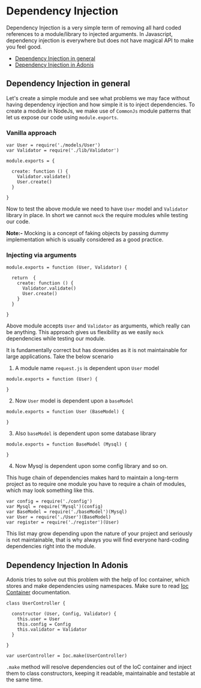# Dependency Injection

Dependency Injection is a very simple term of removing all hard coded references to a module/library to injected arguments. In Javascript, dependency injection is everywhere but does not have magical API to make you feel good.

- [Dependency Injection in general](#di-in-general)
- [Dependency Injection in Adonis](#di-in-adonis)

## Dependency Injection in general

Let's create a simple module and see what problems we may face without having dependency injection and how simple it is to inject dependencies. To create a module in NodeJs, we make use of `CommonJs` module patterns that let us expose our code using `module.exports`.

### Vanilla approach
```
var User = require('./models/User')
var Validator = require('./lib/Validator')

module.exports = {

  create: function () {
    Validator.validate()
    User.create()
  }

}

```

Now to test the above module we need to have `User` model and `Validator` library in place. In short we cannot `mock` the require modules while testing our code.

<div class="note">
  <p><strong>Note:-</strong> Mocking is a concept of faking objects by passing dummy implementation which is usually considered as a good practice. </p>
</div>

### Injecting via arguments

```
module.exports = function (User, Validator) {

  return  {
    create: function () {
      Validator.validate()
      User.create()
    }
  }

}
```

Above module accepts `User` and `Validator` as arguments, which really can be anything. This approach gives us flexibility as we easily `mock` dependencies while testing our module.

It is fundamentally correct but has downsides as it is not maintainable for large applications. Take the below scenario

1. A module name `request.js` is dependent upon `User` model

```
module.exports = function (User) {

}
```

2. Now `User` model is dependent upon a `baseModel`

```
module.exports = function User (BaseModel) {

}
```

3. Also `baseModel` is dependent upon some database library

```
module.exports = function BaseModel (Mysql) {

}
```

4. Now Mysql is dependent upon some config library and so on.

This huge chain of dependencies makes hard to maintain a long-term project as to require one module you have to require a chain of modules, which may look something like this.

```
var config = require('./config')
var Mysql = require('Mysql')(config)
var BaseModel = require('./baseModel')(Mysql)
var User = require('./User')(BaseModel)
var register = require('./register')(User)
```

This list may grow depending upon the nature of your project and seriously is not maintainable, that is why always you will find everyone hard-coding dependencies right into the module.

## Dependency Injection In Adonis

Adonis tries to solve out this problem with the help of Ioc container, which stores and make dependencies using namespaces. Make sure to read [Ioc Container](/ioc-container) documentation.


```
class UserController {

  constructor (User, Config, Validator) {
    this.user = User
    this.config = Config
    this.validator = Validator
  }

}

var userController = Ioc.make(UserController)
```

`.make` method will resolve dependencies out of the IoC container and inject them to class constructors, keeping it readable, maintainable and testable at the same time.

